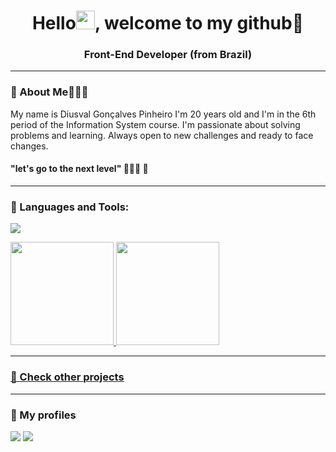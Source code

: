 <h1 align="center">Hello<img src="https://raw.githubusercontent.com/kaueMarques/kaueMarques/master/hi.gif" height="30px">, welcome to my github🥽 </h1>
<h3 align="center">Front-End Developer (from Brazil)</h3>

------------------------------------------------------
<h3 align="left">👾 About Me👨🏻‍💻</h3>
My name is Diusval Gonçalves Pinheiro
I'm 20 years old and I'm in the 6th period of the Information System course.
I'm passionate about solving problems and learning. Always open to new challenges and ready to face changes.

#### "let's go to the next level" 👨🏻‍💻 🧠
------------------------------------------------------
<h3 align="left">🧩 Languages and Tools:</h3>

<p align="left" alt="Diusval" height="30" width="40">
  <a href="https://skillicons.dev">
    <img src="https://skillicons.dev/icons?i=html,css,javascript,sass,python,java,figma,photoshop,git" />
  </a>
</p>

<div>
  <a href="https://github.com/Diusval">
  <img height="165em" src="https://github-readme-stats.vercel.app/api?username=Diusval&show_icons=true&theme=dark&include_all_commits=true&count_private=true"/>
  <img height="165em" src="https://github-readme-stats.vercel.app/api/top-langs/?username=Diusval&layout=compact&langs_count=7&theme=dark"/>
</div>
  
------------------------------------------------------
  
### 🔬 Check other projects
<a href="https://codepen.io/diusval" target="_blank"></a>
  
------------------------------------------------------
### 🔭 My profiles
  <a href="https://www.linkedin.com/in/diusval-gon%C3%A7alves-pinheiro-4837b0206/" target="_blank"><img src="https://img.shields.io/badge/-LinkedIn-%230077B5?style=for-the-badge&logo=linkedin&logoColor=white" target="_blank"></a> 
  <a href = "mailto:diusval.profissional@hotmail.com"><img src="https://img.shields.io/badge/Microsoft_Outlook-0078D4?style=for-the-badge&logo=microsoft-outlook&logoColor=white" target="_blank"></a>
